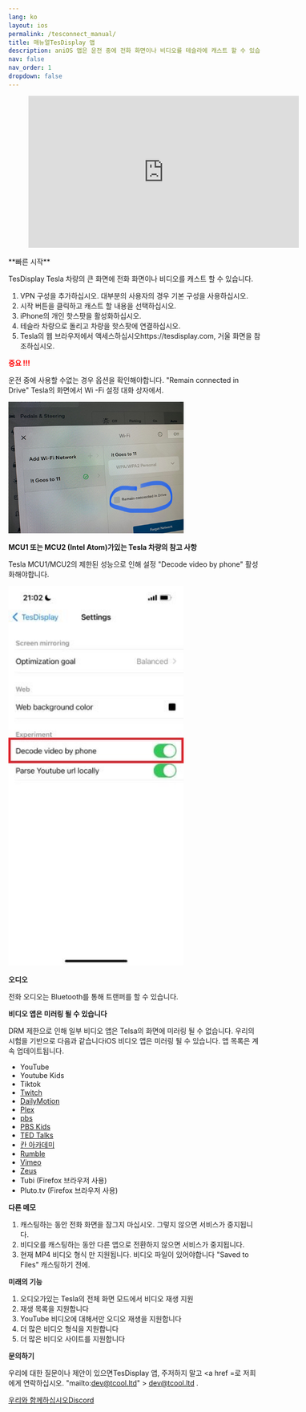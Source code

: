 ```yaml
---
lang: ko
layout: ios
permalink: /tesconnect_manual/
title: 매뉴얼TesDisplay 앱
description: aniOS 앱은 운전 중에 전화 화면이나 비디오를 테슬라에 캐스트 할 수 있습니다.
nav: false
nav_order: 1
dropdown: false
---
```

<!-- _pages/tesconnect_manual.md -->
<!-- blank line -->
<figure class= "video-container" >
  <iframe width= "540"  height= "303"  src= "https://www.youtube.com/embed/gxGi8oQ0bmM"  frameborder= "0"  allowfullscreen= "true" > </iframe>
</figure>
<!-- blank line -->
 **빠른 시작** 

TesDisplay Tesla 차량의 큰 화면에 전화 화면이나 비디오를 캐스트 할 수 있습니다.
1. VPN 구성을 추가하십시오. 대부분의 사용자의 경우 기본 구성을 사용하십시오.
2. 시작 버튼을 클릭하고 캐스트 할 내용을 선택하십시오.
3. iPhone의 개인 핫스팟을 활성화하십시오.
4. 테슬라 차량으로 돌리고 차량을 핫스팟에 연결하십시오.
5. Tesla의 웹 브라우저에서 액세스하십시오https://tesdisplay.com, 거울 화면을 참조하십시오.

 **<span style="color: red"> <b> 중요 !!! </b></span>** 

<p> 운전 중에 사용할 수없는 경우 옵션을 확인해야합니다. "Remain connected in Drive"  Tesla의 화면에서 Wi -Fi 설정 대화 상자에서. </p>
<img src= "/assets/img/wifi-connected.jpg"  width= "350px" >

 **MCU1 또는 MCU2 (Intel Atom)가있는 Tesla 차량의 참고 사항** 
<p> Tesla MCU1/MCU2의 제한된 성능으로 인해 설정 "Decode video by phone"  활성화해야합니다. </p>
<img src= "/assets/img/mcu-setting.jpg"  width= "350px" >

 **오디오** 

전화 오디오는 Bluetooth를 통해 트랜퍼를 할 수 있습니다.

<A ID = "video_apps" > **비디오 앱은 미러링 될 수 있습니다** </a>

DRM 제한으로 인해 일부 비디오 앱은 Telsa의 화면에 미러링 될 수 없습니다.
우리의 시험을 기반으로 다음과 같습니다iOS 비디오 앱은 미러링 될 수 있습니다.
앱 목록은 계속 업데이트됩니다.

- YouTube
- Youtube Kids
- Tiktok
- <a href='/demo-twitch'>Twitch</a>
- <a href='/demo-dailymotion'>DailyMotion</a>
- <a href='/demo-plex'>Plex</a>
- <a href='/demo-pbs'> pbs </a>
- <a href='/demo-pbskids'>PBS Kids</a>
- <a href='/demo-ted'>TED Talks</a>
- <a href='/demo-Khan'> 칸 아카데미 </a>
- <a href='/demo-rumble'>Rumble</a>
- <a href='/demo-Vimeo'>Vimeo</a>
- <a href='/demo-zeus'>Zeus</a>
- Tubi (Firefox 브라우저 사용)
- Pluto.tv (Firefox 브라우저 사용)


 **다른 메모** 

1. 캐스팅하는 동안 전화 화면을 잠그지 마십시오. 그렇지 않으면 서비스가 중지됩니다.
2. 비디오를 캐스팅하는 동안 다른 앱으로 전환하지 않으면 서비스가 중지됩니다.
3. 현재 MP4 비디오 형식 만 지원됩니다. 비디오 파일이 있어야합니다 "Saved to Files"  캐스팅하기 전에.

 **미래의 기능** 

1. 오디오가있는 Tesla의 전체 화면 모드에서 비디오 재생 지원
2. 재생 목록을 지원합니다
3. YouTube 비디오에 대해서만 오디오 재생을 지원합니다
4. 더 많은 비디오 형식을 지원합니다
5. 더 많은 비디오 사이트를 지원합니다

 **문의하기** 

우리에 대한 질문이나 제안이 있으면TesDisplay 앱, 주저하지 말고 <a href =로 저희에게 연락하십시오. "mailto:dev@tcool.ltd" > dev@tcool.ltd </a>.
<p> <a href = "https://discord.gg/Tvbs9uWcN9"  대상 = "_blank" > 우리와 함께하십시오Discord</a> </p>

